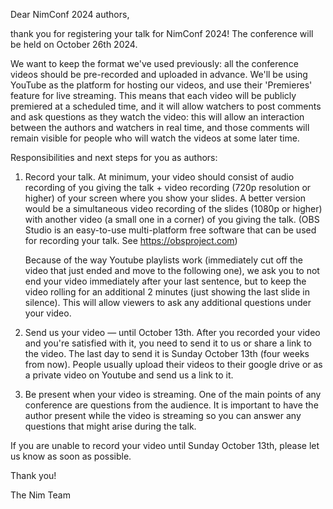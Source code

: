 Dear NimConf 2024 authors,

thank you for registering your talk for NimConf 2024!
The conference will be held on October 26th 2024.

We want to keep the format we've used previously: all the conference videos should be pre-recorded and uploaded in advance.
We'll be using YouTube as the platform for hosting our videos, and use their 'Premieres' feature for live streaming.
This means that each video will be publicly premiered at a scheduled time, and it will allow watchers to post comments and ask questions as they watch the video: this will allow an interaction between the authors and watchers in real time, and those comments will remain visible for people who will watch the videos at some later time.



Responsibilities and next steps for you as authors:

1. Record your talk.
   At minimum, your video should consist of audio recording of you giving the talk + video recording (720p resolution or higher) of your screen where you show your slides.
   A better version would be a simultaneous video recording of the slides (1080p or higher) with another video (a small one in a corner) of you giving the talk.
   (OBS Studio is an easy-to-use multi-platform free software that can be used for recording your talk. See https://obsproject.com) 

   Because of the way Youtube playlists work (immediately cut off the video that just ended and move to the following one), we ask you to not end your video immediately after your last sentence, but to keep the video rolling for an additional 2 minutes (just showing the last slide in silence). This will allow viewers to ask any additional questions under your video.

2. Send us your video — until October 13th.
   After you recorded your video and you're satisfied with it, you need to send it to us or share a link to the video.
   The last day to send it is Sunday October 13th (four weeks from now).
   People usually upload their videos to their google drive or as a private video on Youtube and send us a link to it.

3. Be present when your video is streaming.
   One of the main points of any conference are questions from the audience.
   It is important to have the author present while the video is streaming so you can answer any questions that might arise during the talk.



If you are unable to record your video until Sunday October 13th, please let us know as soon as possible.



Thank you!

The Nim Team